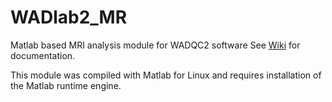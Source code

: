 # WADlab2_MR
Matlab based MRI analysis module for WADQC2 software
See [Wiki](../../wiki) for documentation.

This module was compiled with Matlab for Linux and requires installation of the Matlab runtime engine.
